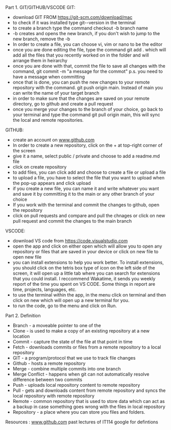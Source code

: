 Part 1. GIT/GITHUB/VSCODE
GIT:
- download GIT FROM https://git-scm.com/download/mac
- to check if it was installed type git--version in the terminal
- to create a branch type the command checkout -b branch name
 - -b creates and opens the new branch, if you don't wish to jump to the new branch, remove the -b
- In order to create a file, you can choose vi, vim or nano to be the editor 
- once you are done editing the file, type the command git add . which will add all the files that you recently worked on in the folder and will arrange them in heirarchy
- once you are done with that, commit the file to save all changes with the command, git commit -m "a message for the commot" p.s. you need to have a message when committing
- once that is done, you can push the new changes to your remote repository with the command. git push origin main. Instead of main you can write the name of your target branch 
- in order to make sure that the changes are saved on your remote directory, go to github and create a pull request
- once you merge your changes to the branch of your choice, go back to your terminal and type the command git pull origin main, this will sync the local and remote repositories. 

GITHUB:
- create an account on www.github.com 
- In order to create a new repository, click on the + at top-right corner of the screen
- give it a name, select public / private and choose to add a readme.md file
- click on create repository
- to add files, you can click add and choose to create a file or upload a file
- to upload a file, you have to select the file that you want to upload when the pop-up appears and click upload
- if you create a new file, you can name it and write whatever you want and save it by committing it to the main or any other branch of your choice
- If you work with the terminal and commit the changes to github, open the repository
- click on pull requests and compare and pull the chnages or click on new pull request and commit the changes to the main branch 

VSCODE:
- download VS code from https://code.visualstudio.com
- open the app and click on either open which will allow you to open any repository or files that are saved in your device or click on new file to open new file
- you can install extensions to help you work better. To install extensions, you should click on the tetris box type of icon on the left side of the screen, it will open up a little tab where you can search for extensions that you could install. I reccommend Wakatime, it sends you weekly report of the time you spent on VS CODE. Some things in report are time, projects, languages, etc. 
- to use the terminal within the app, in the menu click on terminal and then click on new which will open up a new terminal for you. 
- to run the code, go to the menu and click on Run. 

Part 2. Definition
- Branch - a moveable pointer to one of the 
- Clone - is used to make a copy of an existing repository at a new location
- Commit - capture the state of the file at that point in time
- Fetch - downloads commits or files from a remote repository to a local repository
- GIT - a program/protocol that we use to track file changes
- Github - hosts a remote repository
- Merge - combine multiple commits into one branch
- Merge Conflict - happens when git can not automatically resolve difference between two commits
- Push - uploads local repository content to remote repository
- Pull - gets and downloads content from remote repository and syncs the local repository with remote repository
- Remote - common repository that is used to store data which can act as a backup in case something goes wrong with the files in local repository
- Repository - a place where you can store you files and folders. 


Resources :
www.github.com
past lectures of IT114
google for defintions
